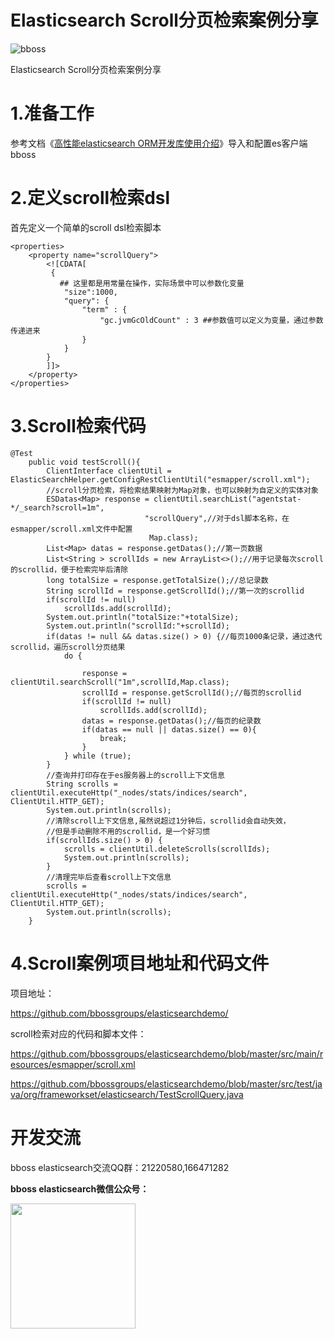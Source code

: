 # Elasticsearch Scroll分页检索案例分享

![bboss](https://static.oschina.net/uploads/user/47/94045_50.jpg?t=1386945037000)

 

Elasticsearch Scroll分页检索案例分享



# 1.准备工作

参考文档《[高性能elasticsearch ORM开发库使用介绍](development.md)》导入和配置es客户端bboss



# 2.定义scroll检索dsl

首先定义一个简单的scroll dsl检索脚本

```
<properties>
    <property name="scrollQuery">
        <![CDATA[
         {           
           ## 这里都是用常量在操作，实际场景中可以参数化变量
            "size":1000,
            "query": {
                "term" : {
                    "gc.jvmGcOldCount" : 3 ##参数值可以定义为变量，通过参数传递进来
                }
            }
        }
        ]]>
    </property>
</properties>
```



# 3.Scroll检索代码

```
@Test
	public void testScroll(){
		ClientInterface clientUtil = ElasticSearchHelper.getConfigRestClientUtil("esmapper/scroll.xml");
		//scroll分页检索，将检索结果映射为Map对象，也可以映射为自定义的实体对象
		ESDatas<Map> response = clientUtil.searchList("agentstat-*/_search?scroll=1m",
                              "scrollQuery",//对于dsl脚本名称，在esmapper/scroll.xml文件中配置
                               Map.class);
		List<Map> datas = response.getDatas();//第一页数据
		List<String > scrollIds = new ArrayList<>();//用于记录每次scroll的scrollid，便于检索完毕后清除
		long totalSize = response.getTotalSize();//总记录数
		String scrollId = response.getScrollId();//第一次的scrollid
		if(scrollId != null)
			scrollIds.add(scrollId);
		System.out.println("totalSize:"+totalSize);
		System.out.println("scrollId:"+scrollId);
		if(datas != null && datas.size() > 0) {//每页1000条记录，通过迭代scrollid，遍历scroll分页结果
			do {

				response = clientUtil.searchScroll("1m",scrollId,Map.class);
				scrollId = response.getScrollId();//每页的scrollid
				if(scrollId != null)
					scrollIds.add(scrollId);
				datas = response.getDatas();//每页的纪录数
				if(datas == null || datas.size() == 0){
					break;
				}
			} while (true);
		}
		//查询并打印存在于es服务器上的scroll上下文信息
		String scrolls = clientUtil.executeHttp("_nodes/stats/indices/search", ClientUtil.HTTP_GET);
		System.out.println(scrolls);
		//清除scroll上下文信息,虽然说超过1分钟后，scrollid会自动失效，
        //但是手动删除不用的scrollid，是一个好习惯
		if(scrollIds.size() > 0) {
			scrolls = clientUtil.deleteScrolls(scrollIds);
			System.out.println(scrolls);
		}
		//清理完毕后查看scroll上下文信息
		scrolls = clientUtil.executeHttp("_nodes/stats/indices/search", ClientUtil.HTTP_GET);
		System.out.println(scrolls);
	}
```



# 4.Scroll案例项目地址和代码文件

项目地址：

<https://github.com/bbossgroups/elasticsearchdemo/>

scroll检索对应的代码和脚本文件：

<https://github.com/bbossgroups/elasticsearchdemo/blob/master/src/main/resources/esmapper/scroll.xml>

<https://github.com/bbossgroups/elasticsearchdemo/blob/master/src/test/java/org/frameworkset/elasticsearch/TestScrollQuery.java>

# 开发交流



bboss elasticsearch交流QQ群：21220580,166471282

**bboss elasticsearch微信公众号：**

<img src="https://static.oschina.net/uploads/space/2017/0617/094201_QhWs_94045.jpg"  height="200" width="200">



